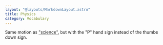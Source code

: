 ```yaml
---
layout: "@layouts/MarkdownLayout.astro"
title: Physics
category: Vocabulary
---
```


Same motion as ["science"](../science),
but with the "P" hand sign instead of the thumbs down sign.
